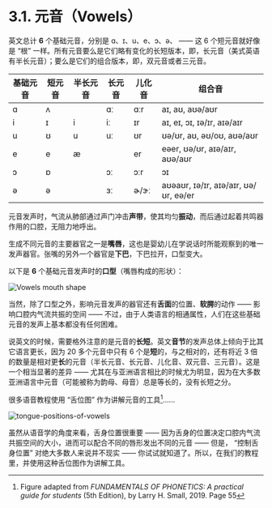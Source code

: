 # 3.1. 元音（Vowels）

英文总计 **6** 个基础元音，分别是 <span class="pho">ɑ</span>、<span class="pho">ɪ</span>、<span class="pho">u</span>、<span class="pho">e</span>、<span class="pho">ɔ</span>、<span class="pho">ə</span>、 —— 这 6 个短元音就好像是 “根” 一样。所有元音要么是它们略有变化的长短版本，即，长元音（美式英语有半长元音）；要么是它们的组合版本，即，双元音或者三元音。

| 基础元音 | 短元音 | 半长元音 | 长元音 | 儿化音 | 组合音                                |
| -------- | ------ | -------- | ------ | ------ | ------------------------------------- |
| <span class="pho">ɑ</span>        | <span class="pho">ʌ</span>      |          | <span class="pho">ɑː</span>     | <span class="pho">ɑːr</span>    | <span class="pho">aɪ</span>, <span class="pho">aʊ</span>, <span class="pho">aʊə/aʊr</span>                       |
| <span class="pho">i</span>        | <span class="pho">ɪ</span>      | <span class="pho">i</span>        | <span class="pho">iː</span>     | <span class="pho">ɪr</span>     | <span class="pho">aɪ</span>, <span class="pho">eɪ</span>, <span class="pho">ɔɪ</span>, <span class="pho">ɪə/ɪr</span>, <span class="pho">aɪə/aɪr</span>            |
| <span class="pho">u</span>        | <span class="pho">ʊ</span>      | <span class="pho">u</span>        | <span class="pho">uː</span>     | <span class="pho">ʊr</span>     | <span class="pho">ʊə/ʊr</span>, <span class="pho">aʊ</span>, <span class="pho">əʊ/oʊ</span>, <span class="pho">aʊə/aʊr</span>             |
| <span class="pho">e</span>        | <span class="pho">e</span>      | <span class="pho">æ</span>        |        | <span class="pho">er</span>     | <span class="pho">eəer</span>, <span class="pho">ʊə/ʊr</span>, <span class="pho">aɪə/aɪr</span>, <span class="pho">aʊə/aʊr</span>        |
| <span class="pho">ɔ</span>        | <span class="pho">ɒ</span>      |          | <span class="pho">ɔː</span>     | <span class="pho">ɔːr</span>    | <span class="pho">ɔɪ</span>                                    |
| <span class="pho">ə</span>        | <span class="pho">ə</span>      |          | <span class="pho">ɜː</span>     | <span class="pho">ɚ/ɝː</span>   | <span class="pho">aʊəaʊr</span>, <span class="pho">ɪə/ɪr</span>, <span class="pho">aɪə/aɪr</span>, <span class="pho">ʊə/ʊr</span>, <span class="pho">eə/er</span> |

元音发声时，气流从肺部通过声门冲击**声带**，使其均匀**振动**，而后通过起着共鸣器作用的口腔，无阻力地呼出。

生成不同元音的主要器官之一是**嘴唇**，这也是婴幼儿在学说话时所能观察到的唯一发声器官。张嘴的另外一个器官是**下巴**，下巴拉开，口型变大。

以下是 **6** 个基础元音发声时的**口型**（嘴唇构成的形状）：

![Vowels mouth shape](/images/vowels-mouth-shape.svg)

当然，除了口型之外，影响元音发声的器官还有**舌面**的位置、**软腭**的动作 —— 影响口腔内气流共振的空间 —— 不过，由于人类语言的相通属性，人们在这些基础元音的发声上基本都没有任何困难。

说英文的时候，需要格外注意的是元音的**长短**。英文**音节**的发声总体上倾向于比其它语言更长，因为 20 多个元音中只有 6 个是**短**的，与之相对的，还有将近 3 倍的数量是相对更**长**的元音（半长元音、长元音、儿化音、双元音、三元音）。这是一个相当显著的差异 —— 尤其在与亚洲语言相比的时候尤为明显，因为在大多数亚洲语言中元音（可能被称为韵母、母音）总是等长的，没有长短之分。

很多语音教程使用 “舌位图” 作为讲解元音的工具[^1]……

![tongue-positions-of-vowels](/images/tongue-positions-of-vowels.svg)

虽然从语音学的角度来看，舌身位置很重要 —— 因为舌身的位置决定口腔内气流共振空间的大小，进而可以配合不同的唇形发出不同的元音 —— 但是， “控制舌身位置” 对绝大多数人来说并不现实 —— 你试试就知道了。所以，在我们的教程里，并使用这种舌位图作为讲解工具。

[^1]: Figure adapted from *FUNDAMENTALS OF PHONETICS: A practical guide for students* (5th Edition), by Larry H. Small, 2019. Page 55